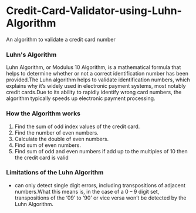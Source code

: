 # Credit-Card-Validator-using-Luhn-Algorithm

An algorithm to validate a credit card number

### Luhn's Algorithm
Luhn Algorithm, or Modulus 10 Algorithm, is a mathematical formula that helps to determine whether or not a correct identification number has been provided.The Luhn algorithm helps to validate identification numbers, which explains why it’s widely used in electronic payment systems, most notably credit cards.Due to its ability to rapidly identify wrong card numbers, the algorithm typically speeds up electronic payment processing.

### How the Algorithm works
1. Find the sum of odd index values of the credit card.
2. Find the number of even numbers.
3. Calculate the double of even numbers.
4. Find sum of even numbers.
5. Find sum of odd and even numbers if add up to the multiples of 10 then the 
credit card is valid

### Limitations of the Luhn Algorithm
+ can only detect single digit errors, including transpositions of adjacent numbers.What this means is, in the case of a 0 – 9 digit set, transpositions of the ‘09’ to ‘90’ or vice versa won’t be detected by the Luhn Algorithm.
